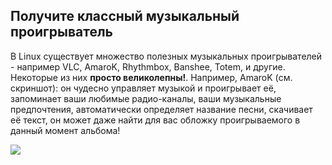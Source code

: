 



<h2>Получите классный музыкальный проигрыватель</h2>

В Linux существует множество полезных музыкальных проигрывателей -
например VLC, AmaroK, Rhythmbox, Banshee, Totem, и другие. Некоторые из
них <b>просто великолепны!</b>. Например, AmaroK (см. скриншот): 
он чудесно управляет музыкой и проигрывает её, запоминает ваши любимые
радио-каналы, ваши музыкальные предпочтения, автоматически определяет
название песни, скачивает её текст, он может даже найти для вас обложку
проигрываемого в данный момент альбома!

<img src="Images/amarok.png" />





